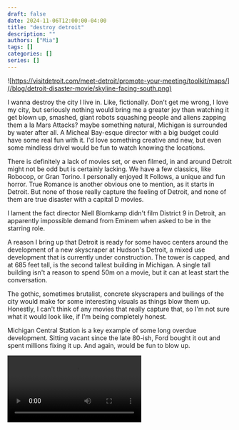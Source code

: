 ```yaml
---
draft: false
date: 2024-11-06T12:00:00-04:00
title: "destroy detroit"
description: ""
authors: ["Mia"]
tags: []
categories: []
series: []
---
```


![https://visitdetroit.com/meet-detroit/promote-your-meeting/toolkit/maps/](/blog/detroit-disaster-movie/skyline-facing-south.png)

I wanna destroy the city I live in. Like, fictionally. Don't get me wrong, I love my city, but seriously nothing would bring me a greater joy than watching it get blown up, smashed, giant robots squashing people and aliens zapping them a la Mars Attacks? maybe something natural, Michigan is surrounded by water after all. A Micheal Bay-esque director with a big budget could have some real fun with it. I'd love something creative and new, but even some mindless drivel would be fun to watch knowing the locations.

There is definitely a lack of movies set, or even filmed, in and around Detroit might not be odd but is certainly lacking. We have a few classics, like Robocop, or Gran Torino. I personally enjoyed It Follows, a unique and fun horror. True Romance is another obvious one to mention, as it starts in Detroit. But none of those really capture the feeling of Detroit, and none of them are true disaster with a capital D movies.

I lament the fact director Niell Blomkamp didn't film District 9 in Detroit, an apparently impossible demand from Eminem when asked to be in the starring role.

A reason I bring up that Detroit is ready for some havoc centers around the development of a new skyscraper at Hudson's Detroit, a mixed use development that is currently under construction. The tower is capped, and at 685 feet tall, is the second tallest building in Michigan. A single tall building isn't a reason to spend 50m on a movie, but it can at least start the conversation.

The gothic, sometimes brutalist, concrete skyscrapers and builings of the city would make for some interesting visuals as things blow them up. Honestly, I can't think of any movies that really capture that, so I'm not sure what it would look like, if I'm being completely honest.

Michigan Central Station is a key example of some long overdue development. Sitting vacant since the late 80-ish, Ford bought it out and spent millions fixing it up. And again, would be fun to blow up.

<video style="max-width:100%" controls>
  <source src="/blog/detroit-disaster-movie/MC-web-small-480.webm" type="video/webm">
</video>
